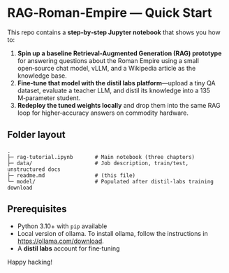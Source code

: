 # RAG‑Roman‑Empire — Quick Start

This repo contains a **step‑by‑step Jupyter notebook** that shows you how to:

1. **Spin up a baseline Retrieval‑Augmented Generation (RAG) prototype** for answering questions about the Roman Empire using a small open‑source chat model, vLLM, and a Wikipedia article as the knowledge base.
2. **Fine‑tune that model with the distil labs platform**—upload a tiny QA dataset, evaluate a teacher LLM, and distil its knowledge into a 135 M‑parameter student.
3. **Redeploy the tuned weights locally** and drop them into the same RAG loop for higher‑accuracy answers on commodity hardware.

## Folder layout

```
.
├─ rag-tutorial.ipynb       # Main notebook (three chapters)
├─ data/                    # Job description, train/test, unstructured docs
├─ readme.md                # (this file)
└─ model/                   # Populated after distil‑labs training download
```

## Prerequisites

* Python 3.10+ with `pip` available
* Local version of ollama. To install ollama, follow the instructions in https://ollama.com/download.
* A **distil labs** account for fine‑tuning

Happy hacking!
